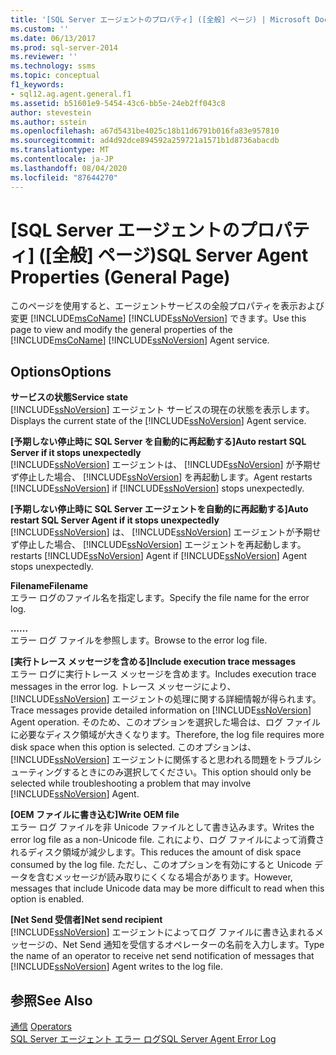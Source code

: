 ```yaml
---
title: '[SQL Server エージェントのプロパティ] ([全般] ページ) | Microsoft Docs'
ms.custom: ''
ms.date: 06/13/2017
ms.prod: sql-server-2014
ms.reviewer: ''
ms.technology: ssms
ms.topic: conceptual
f1_keywords:
- sql12.ag.agent.general.f1
ms.assetid: b51601e9-5454-43c6-bb5e-24eb2ff043c8
author: stevestein
ms.author: sstein
ms.openlocfilehash: a67d5431be4025c18b11d6791b016fa83e957810
ms.sourcegitcommit: ad4d92dce894592a259721a1571b1d8736abacdb
ms.translationtype: MT
ms.contentlocale: ja-JP
ms.lasthandoff: 08/04/2020
ms.locfileid: "87644270"
---
```

# <a name="sql-server-agent-properties-general-page"></a><span data-ttu-id="f10f6-102">[SQL Server エージェントのプロパティ] ([全般] ページ)</span><span class="sxs-lookup"><span data-stu-id="f10f6-102">SQL Server Agent Properties (General Page)</span></span>
  <span data-ttu-id="f10f6-103">このページを使用すると、エージェントサービスの全般プロパティを表示および変更 [!INCLUDE[msCoName](../../includes/msconame-md.md)] [!INCLUDE[ssNoVersion](../../includes/ssnoversion-md.md)] できます。</span><span class="sxs-lookup"><span data-stu-id="f10f6-103">Use this page to view and modify the general properties of the [!INCLUDE[msCoName](../../includes/msconame-md.md)] [!INCLUDE[ssNoVersion](../../includes/ssnoversion-md.md)] Agent service.</span></span>  
  
## <a name="options"></a><span data-ttu-id="f10f6-104">Options</span><span class="sxs-lookup"><span data-stu-id="f10f6-104">Options</span></span>  
 <span data-ttu-id="f10f6-105">**サービスの状態**</span><span class="sxs-lookup"><span data-stu-id="f10f6-105">**Service state**</span></span>  
 <span data-ttu-id="f10f6-106">[!INCLUDE[ssNoVersion](../../includes/ssnoversion-md.md)] エージェント サービスの現在の状態を表示します。</span><span class="sxs-lookup"><span data-stu-id="f10f6-106">Displays the current state of the [!INCLUDE[ssNoVersion](../../includes/ssnoversion-md.md)] Agent service.</span></span>  
  
 <span data-ttu-id="f10f6-107">**[予期しない停止時に SQL Server を自動的に再起動する]**</span><span class="sxs-lookup"><span data-stu-id="f10f6-107">**Auto restart SQL Server if it stops unexpectedly**</span></span>  
 [!INCLUDE[ssNoVersion](../../includes/ssnoversion-md.md)] <span data-ttu-id="f10f6-108">エージェントは、 [!INCLUDE[ssNoVersion](../../includes/ssnoversion-md.md)] が予期せず停止した場合、 [!INCLUDE[ssNoVersion](../../includes/ssnoversion-md.md)] を再起動します。</span><span class="sxs-lookup"><span data-stu-id="f10f6-108">Agent restarts [!INCLUDE[ssNoVersion](../../includes/ssnoversion-md.md)] if [!INCLUDE[ssNoVersion](../../includes/ssnoversion-md.md)] stops unexpectedly.</span></span>  
  
 <span data-ttu-id="f10f6-109">**[予期しない停止時に SQL Server エージェントを自動的に再起動する]**</span><span class="sxs-lookup"><span data-stu-id="f10f6-109">**Auto restart SQL Server Agent if it stops unexpectedly**</span></span>  
 [!INCLUDE[ssNoVersion](../../includes/ssnoversion-md.md)] <span data-ttu-id="f10f6-110">は、 [!INCLUDE[ssNoVersion](../../includes/ssnoversion-md.md)] エージェントが予期せず停止した場合、 [!INCLUDE[ssNoVersion](../../includes/ssnoversion-md.md)] エージェントを再起動します。</span><span class="sxs-lookup"><span data-stu-id="f10f6-110">restarts [!INCLUDE[ssNoVersion](../../includes/ssnoversion-md.md)] Agent if [!INCLUDE[ssNoVersion](../../includes/ssnoversion-md.md)] Agent stops unexpectedly.</span></span>  
  
 <span data-ttu-id="f10f6-111">**Filename**</span><span class="sxs-lookup"><span data-stu-id="f10f6-111">**Filename**</span></span>  
 <span data-ttu-id="f10f6-112">エラー ログのファイル名を指定します。</span><span class="sxs-lookup"><span data-stu-id="f10f6-112">Specify the file name for the error log.</span></span>  
  
 <span data-ttu-id="f10f6-113">**...**</span><span class="sxs-lookup"><span data-stu-id="f10f6-113">**...**</span></span>  
 <span data-ttu-id="f10f6-114">エラー ログ ファイルを参照します。</span><span class="sxs-lookup"><span data-stu-id="f10f6-114">Browse to the error log file.</span></span>  
  
 <span data-ttu-id="f10f6-115">**[実行トレース メッセージを含める]**</span><span class="sxs-lookup"><span data-stu-id="f10f6-115">**Include execution trace messages**</span></span>  
 <span data-ttu-id="f10f6-116">エラー ログに実行トレース メッセージを含めます。</span><span class="sxs-lookup"><span data-stu-id="f10f6-116">Includes execution trace messages in the error log.</span></span> <span data-ttu-id="f10f6-117">トレース メッセージにより、 [!INCLUDE[ssNoVersion](../../includes/ssnoversion-md.md)] エージェントの処理に関する詳細情報が得られます。</span><span class="sxs-lookup"><span data-stu-id="f10f6-117">Trace messages provide detailed information on [!INCLUDE[ssNoVersion](../../includes/ssnoversion-md.md)] Agent operation.</span></span> <span data-ttu-id="f10f6-118">そのため、このオプションを選択した場合は、ログ ファイルに必要なディスク領域が大きくなります。</span><span class="sxs-lookup"><span data-stu-id="f10f6-118">Therefore, the log file requires more disk space when this option is selected.</span></span> <span data-ttu-id="f10f6-119">このオプションは、 [!INCLUDE[ssNoVersion](../../includes/ssnoversion-md.md)] エージェントに関係すると思われる問題をトラブルシューティングするときにのみ選択してください。</span><span class="sxs-lookup"><span data-stu-id="f10f6-119">This option should only be selected while troubleshooting a problem that may involve [!INCLUDE[ssNoVersion](../../includes/ssnoversion-md.md)] Agent.</span></span>  
  
 <span data-ttu-id="f10f6-120">**[OEM ファイルに書き込む]**</span><span class="sxs-lookup"><span data-stu-id="f10f6-120">**Write OEM file**</span></span>  
 <span data-ttu-id="f10f6-121">エラー ログ ファイルを非 Unicode ファイルとして書き込みます。</span><span class="sxs-lookup"><span data-stu-id="f10f6-121">Writes the error log file as a non-Unicode file.</span></span> <span data-ttu-id="f10f6-122">これにより、ログ ファイルによって消費されるディスク領域が減少します。</span><span class="sxs-lookup"><span data-stu-id="f10f6-122">This reduces the amount of disk space consumed by the log file.</span></span> <span data-ttu-id="f10f6-123">ただし、このオプションを有効にすると Unicode データを含むメッセージが読み取りにくくなる場合があります。</span><span class="sxs-lookup"><span data-stu-id="f10f6-123">However, messages that include Unicode data may be more difficult to read when this option is enabled.</span></span>  
  
 <span data-ttu-id="f10f6-124">**[Net Send 受信者]**</span><span class="sxs-lookup"><span data-stu-id="f10f6-124">**Net send recipient**</span></span>  
 <span data-ttu-id="f10f6-125">[!INCLUDE[ssNoVersion](../../includes/ssnoversion-md.md)] エージェントによってログ ファイルに書き込まれるメッセージの、Net Send 通知を受信するオペレーターの名前を入力します。</span><span class="sxs-lookup"><span data-stu-id="f10f6-125">Type the name of an operator to receive net send notification of messages that [!INCLUDE[ssNoVersion](../../includes/ssnoversion-md.md)] Agent writes to the log file.</span></span>  
  
## <a name="see-also"></a><span data-ttu-id="f10f6-126">参照</span><span class="sxs-lookup"><span data-stu-id="f10f6-126">See Also</span></span>  
 <span data-ttu-id="f10f6-127">[通信](operators.md) </span><span class="sxs-lookup"><span data-stu-id="f10f6-127">[Operators](operators.md) </span></span>  
 [<span data-ttu-id="f10f6-128">SQL Server エージェント エラー ログ</span><span class="sxs-lookup"><span data-stu-id="f10f6-128">SQL Server Agent Error Log</span></span>](sql-server-agent-error-log.md)  
  
  
